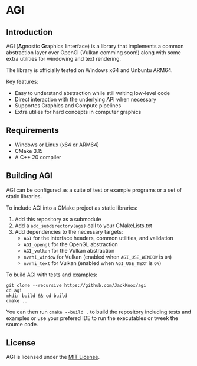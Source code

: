 # AGI

## Introduction
AGI (**A**gnostic **G**raphics **I**interface) is a library that implements a common abstraction layer over OpenGl (Vulkan comming soon!) along with some extra utilities for windowing and text rendering. 

The library is officially tested on Windows x64 and Unbuntu ARM64.

Key features:
- Easy to understand abstraction while still writing low-level code
- Direct interaction with the underlying API when necessary 
- Supportes Graphics and Compute pipelines 
- Extra utilies for hard concepts in computer graphics 

## Requirements 
* Windows or Linux (x64 or ARM64)
* CMake 3.15
* A C++ 20 compiler 

## Building AGI
AGI can be configured as a suite of test or example programs or a set of static libraries.

To include AGI into a CMake project as static libraries:

1. Add this repository as a submodule
2. Add a `add_subdirectory(agi)` call to your CMakeLists.txt
3. Add dependencies to the necessary targets: 
	* `AGI` for the interface headers, common utilities, and validation
	* `AGI_opengl` for the OpenGL abstraction
	* `AGI_vulkan` for the Vulkan abstraction
	* `nvrhi_window` for Vulkan (enabled when `AGI_USE_WINDOW` is `ON`)
	* `nvrhi_text` for Vulkan (enabled when `AGI_USE_TEXT` is `ON`)

To build AGI with tests and examples:

```console
git clone --recursive https://github.com/JackKnox/agi
cd agi
mkdir build && cd build
cmake ..
```
You can then run `cmake --build .` to build the repository including tests and examples or use your prefered IDE to run the executables or tweek the source code.

## License

AGI is licensed under the [MIT License](LICENSE).